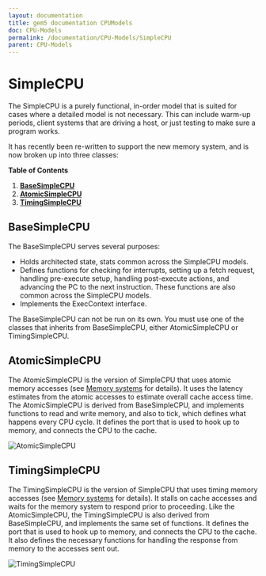 ```yaml
---
layout: documentation
title: gem5 documentation CPUModels
doc: CPU-Models
permalink: /documentation/CPU-Models/SimpleCPU
parent: CPU-Models
---
```

# **SimpleCPU**
The SimpleCPU is a purely functional, in-order model that is suited for cases where a detailed model is not necessary. This can include warm-up periods, client systems that are driving a host, or just testing to make sure a program works.

It has recently been re-written to support the new memory system, and is now broken up into three classes:

**Table of Contents**


  1. [**BaseSimpleCPU**](#basesimplecpu)
  2. [**AtomicSimpleCPU**](#atomicsimplecpu)
  3. [**TimingSimpleCPU**](#timingsimplecpu)

## **BaseSimpleCPU**
The BaseSimpleCPU serves several purposes:
  * Holds architected state, stats common across the SimpleCPU models.
  * Defines functions for checking for interrupts, setting up a fetch request, handling pre-execute setup, handling post-execute actions, and advancing the PC to the next instruction. These functions are also common across the SimpleCPU models.
  * Implements the ExecContext interface.
  
The BaseSimpleCPU can not be run on its own. You must use one of the classes that inherits from BaseSimpleCPU, either AtomicSimpleCPU or TimingSimpleCPU.

## **AtomicSimpleCPU**
The AtomicSimpleCPU is the version of SimpleCPU that uses atomic memory accesses (see [Memory systems](../general_docs/memory_system/index.md) for details). It uses the latency estimates from the atomic accesses to estimate overall cache access time. The AtomicSimpleCPU is derived from BaseSimpleCPU, and implements functions to read and write memory, and also to tick, which defines what happens every CPU cycle. It defines the port that is used to hook up to memory, and connects the CPU to the cache.

![AtomicSimpleCPU](/new-website/assets/img/AtomicSimpleCPU.jpg)

## **TimingSimpleCPU**
The TimingSimpleCPU is the version of SimpleCPU that uses timing memory accesses (see [Memory systems](../general_docs/memory_system/index.md) for details). It stalls on cache accesses and waits for the memory system to respond prior to proceeding. Like the AtomicSimpleCPU, the TimingSimpleCPU is also derived from BaseSimpleCPU, and implements the same set of functions. It defines the port that is used to hook up to memory, and connects the CPU to the cache. It also defines the necessary functions for handling the response from memory to the accesses sent out.

![TimingSimpleCPU](/new-website/assets/img/TimingSimpleCPU.jpg)






